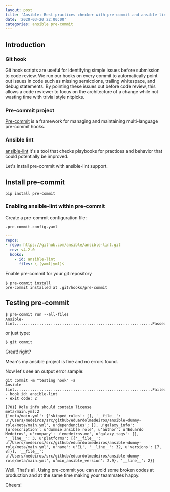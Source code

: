 ```yaml
---
layout: post
title: 'Ansible: Best practices checker with pre-commit and ansible-lint'
date: '2020-03-20 22:00:00'
categories: ansible pre-commit
---
```


## Introduction

### Git hook

Git hook scripts are useful for identifying simple issues before submission to code review. We run our hooks on every commit to automatically point out issues in code such as missing semicolons, trailing whitespace, and debug statements. By pointing these issues out before code review, this allows a code reviewer to focus on the architecture of a change while not wasting time with trivial style nitpicks.

### Pre-commit project

[Pre-commit](https://pre-commit.com/) is a framework for managing and maintaining multi-language pre-commit hooks.

### Ansible lint

[ansible-lint](https://github.com/ansible/ansible-lint) it's a tool that checks playbooks for practices and behavior that could potentially be improved.

Let's install pre-commit with ansible-lint support.

## Install pre-commit

```
pip install pre-commit
```

### Enabling ansible-lint within pre-commit

Create a pre-commit configuration file:

`.pre-commit-config.yaml`

```yaml
---
repos:
- repo: https://github.com/ansible/ansible-lint.git
  rev: v4.2.0
  hooks:
    - id: ansible-lint
      files: \.(yaml|yml)$
```

Enable pre-commit for your git repository

```
$ pre-commit install
pre-commit installed at .git/hooks/pre-commit
```


## Testing pre-commit

```
$ pre-commit run --all-files
Ansible-lint.............................................................Passed
```

or just type:
```
$ git commit 
```

Great! right?

Mean's my ansible project is fine and no errors found.

Now let's see an output error sample:

```
git commit -m "testing hook" -a
Ansible-lint.............................................................Failed
- hook id: ansible-lint
- exit code: 2

[701] Role info should contain license
meta/main.yml:2
{'meta/main.yml': {'skipped_rules': [], '__file__': u'/Users/medeiros/src/github/eduardolmedeiros/ansible-dummy-role/meta/main.yml', u'dependencies': [], u'galaxy_info': {u'description': u'dummie ansible role', u'author': u'Eduardo Medeiros', u'company': u'emedeiros.me', u'galaxy_tags': [], '__line__': 3, u'platforms': [{'__file__': u'/Users/medeiros/src/github/eduardolmedeiros/ansible-dummy-role/meta/main.yml', u'name': u'EL', '__line__': 32, u'versions': [7, 8]}], '__file__': u'/Users/medeiros/src/github/eduardolmedeiros/ansible-dummy-role/meta/main.yml', u'min_ansible_version': 2.9}, '__line__': 2}}
```

Well. That's all. Using pre-commit you can avoid some broken codes at production and at the same time making your teammates happy.

Cheers!
